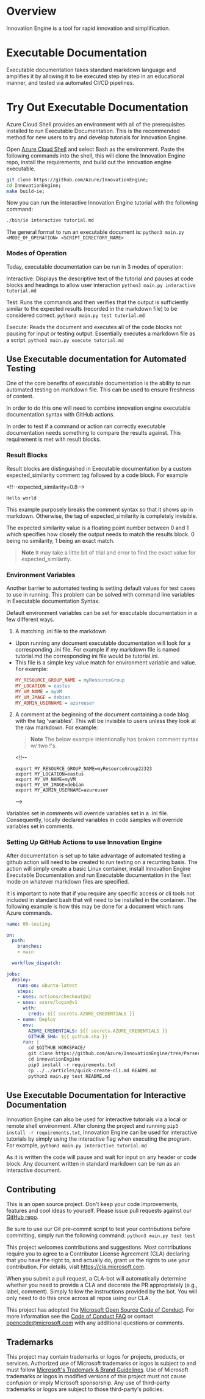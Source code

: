 # Overview

Innovation Engine is a tool for rapid innovation and simplification.

# Executable Documentation 
Executable documentation takes standard markdown language and amplifies it by allowing it to be executed step by step in an educational manner, and tested via automated CI/CD pipelines.

# Try Out Executable Documentation 
Azure Cloud Shell provides an environment with all of the prerequisites installed to run Executable Documentation. This is the recommended method for new users to try and develop tutorials for Innovation Engine. 

Open [Azure Cloud Shell](https://ms.portal.azure.com/#cloudshell/) and select Bash as the environment. Paste the following commands into the shell, this will clone the Innovation Engine repo, install the requirements, and build out the innovation engine executable.

```bash
git clone https://github.com/Azure/InnovationEngine;
cd InnovationEngine;
make build-ie;
```

Now you can run the interactive Innovation Engine tutorial with the following command:

```bash
./bin/ie interactive tutorial.md
```

The general format to run an executable document is: 
`python3 main.py <MODE_OF_OPERATION> <SCRIPT_DIRECTORY_NAME>`

### Modes of Operation
Today, executable documentation can be run in 3 modes of operation:

Interactive: Displays the descriptive text of the tutorial and pauses at code blocks and headings to allow user interaction `python3 main.py interactive tutorial.md`

Test: Runs the commands and then verifies that the output is sufficiently similar to the expected results (recorded in the markdown file) to be considered correct. `python3 main.py test tutorial.md`

Execute: Reads the document and executes all of the code blocks not pausing for input or testing output. Essentially executes a markdown file as a script. `python3 main.py execute tutorial.md`
## Use Executable documentation for Automated Testing
One of the core benefits of executable documentation is the ability to run automated testing on markdown file. This can be used to ensure freshness of content.

In order to do this one will need to combine innovation engine executable documentation syntax with GitHub actions. 

In order to test if a command or action ran correctly executable documentation needs something to compare the results against. This requirement is met with result blocks.

### Result Blocks
Result blocks are distinguished in Executable documentation by a custom expected_similarity comment tag followed by a code block. For example

<!!--expected_similarity=0.8-->
<!--expected_similarity=0.8-->
```text
Hello world
```
This example purposely breaks the comment syntax so that it shows up in markdown. Otherwise, the tag of expected_similarity is completely invisible.

The expected similarity value is a floating point number between 0 and 1 which specifies how closely the output needs to match the results block. 0 being no similarity, 1 being an exact match.

>**Note** It may take a little bit of trial and error to find the exact value for expected_similarity.

### Environment Variables

Another barrier to automated testing is setting default values for test cases to use in running. This problem can be solved with command line variables in Executable documentation Syntax. 

Default environment variables can be set for executable documentation in a few different ways. 

1. A matching .ini file to the markdown
  - Upon running any document executable documentation will look for a corresponding .ini file. For example if my markdown file is named tutorial.md the corresponding ini file would be tutorial.ini. 
  - This file is a simple key value match for environment variable and value. For example:
    ```ini
    MY_RESOURCE_GROUP_NAME = myResourceGroup
    MY_LOCATION = eastus
    MY_VM_NAME = myVM
    MY_VM_IMAGE = debian
    MY_ADMIN_USERNAME = azureuser
    ```
2. A comment at the beginning of the document containing a code blog with the tag 'variables'. This will be invisible to users unless they look at the raw markdown. For example:
    >**Note** The below example intentionally has broken comment syntax w/ two !'s.
  
    <!!-- 
    ```variables
    export MY_RESOURCE_GROUP_NAME=myResourceGroup22323
    export MY_LOCATION=eastus
    export MY_VM_NAME=myVM
    export MY_VM_IMAGE=debian
    export MY_ADMIN_USERNAME=azureuser
    ```
    -->

Variables set in comments will override variables set in a .ini file. Consequently, locally declared variables in code samples will override variables set in comments. 

### Setting Up GitHub Actions to use Innovation Engine

After documentation is set up to take advantage of automated testing a github action will need to be created to run testing on a recurring basis. The action will simply create a basic Linux container, install Innovation Engine Executable Documentation and run Executable documentation in the Test mode on whatever markdown files are specified.

It is important to note that if you require any specific access or cli tools not included in standard bash that will need to be installed in the container. The following example is how this may be done for a document which runs Azure commands.

```yml
name: 00-testing

on:
  push:
    branches:
    - main

  workflow_dispatch:

jobs:
  deploy:
    runs-on: ubuntu-latest
    steps:
    - uses: actions/checkout@v2
    - uses: azure/login@v1
      with:
        creds: ${{ secrets.AZURE_CREDENTIALS }}
    - name: Deploy
      env:
        AZURE_CREDENTIALS: ${{ secrets.AZURE_CREDENTIALS }}
        GITHUB_SHA: ${{ github.sha }}
      run: |
        cd $GITHUB_WORKSPACE/
        git clone https://github.com/Azure/InnovationEngine/tree/ParserAndExecutor
        cd innovationEngine
        pip3 install -r requirements.txt
        cp ../../articles/quick-create-cli.md README.md
        python3 main.py test README.md
```


## Use Executable Documentation for Interactive Documentation 

Innovation Engine can also be used for interactive tutorials via a local or remote shell environment. After cloning the project and running `pip3 install -r requirements.txt`, Innovation Engine can be used for interactive tutorials by simply using the interactive flag when executing the program. For example, `python3 main.py interactive tutorial.md`

As it is written the code will pause and wait for input on any header or code block. Any document written in standard markdown can be run as an interactive document.

## Contributing

This is an open source project. Don't keep your code improvements,
features and cool ideas to yourself. Please issue pull requests
against our [GitHub repo](https://github.com/Azure/innovationengine).

Be sure to use our Git pre-commit script to test your contributions
before committing, simply run the following command: `python3 main.py test test`

This project welcomes contributions and suggestions.  Most
contributions require you to agree to a Contributor License Agreement
(CLA) declaring that you have the right to, and actually do, grant us
the rights to use your contribution. For details, visit
https://cla.microsoft.com.

When you submit a pull request, a CLA-bot will automatically determine
whether you need to provide a CLA and decorate the PR appropriately
(e.g., label, comment). Simply follow the instructions provided by the
bot. You will only need to do this once across all repos using our
CLA.

This project has adopted
the
[Microsoft Open Source Code of Conduct](https://opensource.microsoft.com/codeofconduct/).
For more information see
the
[Code of Conduct FAQ](https://opensource.microsoft.com/codeofconduct/faq/) or
contact [opencode@microsoft.com](mailto:opencode@microsoft.com) with
any additional questions or comments.


## Trademarks

This project may contain trademarks or logos for projects, products, or services. Authorized use of Microsoft 
trademarks or logos is subject to and must follow 
[Microsoft's Trademark & Brand Guidelines](https://www.microsoft.com/en-us/legal/intellectualproperty/trademarks/usage/general).
Use of Microsoft trademarks or logos in modified versions of this project must not cause confusion or imply Microsoft sponsorship.
Any use of third-party trademarks or logos are subject to those third-party's policies.
